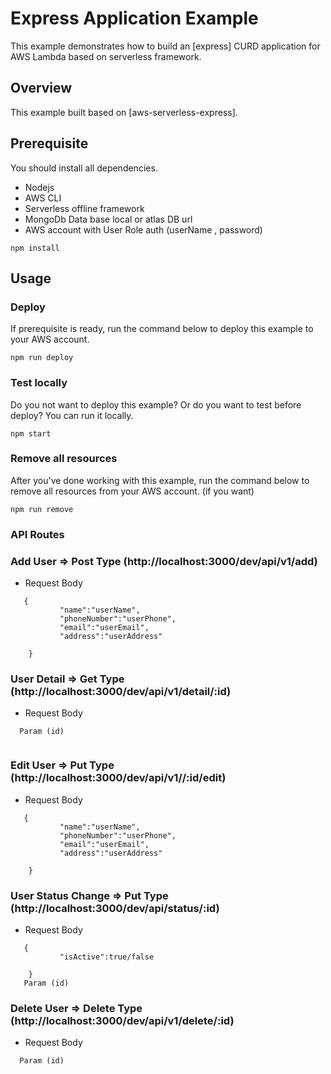 # Express Application Example

This  example demonstrates how to build an [express] CURD application for AWS Lambda based on serverless framework.

## Overview
This example built based on [aws-serverless-express].

## Prerequisite
You should install all dependencies.

- Nodejs
- AWS CLI
- Serverless offline framework
- MongoDb Data base local or atlas DB url
- AWS account with User Role auth (userName , password)

```
npm install
```

## Usage
### Deploy
If prerequisite is ready, run the command below to deploy this example to your AWS account.
```
npm run deploy
```

### Test locally
Do you not want to deploy this example? Or do you want to test before deploy? You can run it locally.
```
npm start
```

### Remove all resources
After you've done working with this example, run the command below to remove all resources from your AWS account. (if you want)
```
npm run remove
```


### API Routes
### Add User  => Post Type  (http://localhost:3000/dev/api/v1/add) 
- Request Body   
```
   {       
           "name":"userName", 
           "phoneNumber":"userPhone",
           "email":"userEmail",
           "address":"userAddress"
           
    }
``` 
### User Detail  =>  Get Type  (http://localhost:3000/dev/api/v1/detail/:id)
- Request Body   
```
  Param (id)
  
``` 

### Edit User  => Put Type  (http://localhost:3000/dev/api/v1//:id/edit) 
- Request Body   
```
   {       
           "name":"userName", 
           "phoneNumber":"userPhone",
           "email":"userEmail",
           "address":"userAddress"
           
    }
``` 
### User Status Change   => Put Type  (http://localhost:3000/dev/api/status/:id) 
- Request Body   
```
   {       
           "isActive":true/false 
          
    }
   Param (id) 
``` 
### Delete User  =>  Delete Type (http://localhost:3000/dev/api/v1/delete/:id)
- Request Body   
```
  Param (id)
  
```
